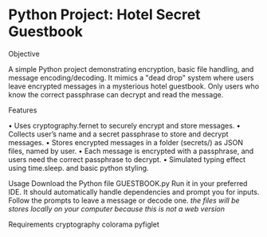 # Python Project: Hotel Secret Guestbook

Objective

A simple Python project demonstrating encryption, basic file handling, and message encoding/decoding. It mimics a "dead drop" system where users leave encrypted messages in a mysterious hotel guestbook. Only users who know the correct passphrase can decrypt and read the message.

Features

• Uses cryptography.fernet to securely encrypt and store messages.
• Collects user’s name and a secret passphrase to store and decrypt messages.
• Stores encrypted messages in a folder (secrets/) as JSON files, named by user.
• Each message is encrypted with a passphrase, and users need the correct passphrase to decrypt.
• Simulated typing effect using time.sleep. and basic python styling.

Usage
Download the Python file GUESTBOOK.py
Run it in your preferred IDE. It should automatically handle dependencies and prompt you for inputs.
Follow the prompts to leave a message or decode one.
*the files will be stores locally on your computer because this is not a web version*

Requirements
    cryptography
    colorama
    pyfiglet
